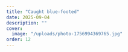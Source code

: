 ```yaml
---
title: "Caught blue-footed"
date: 2025-09-04
description: ""
cover:
  image: "/uploads/photo-1756994369765.jpg"
order: 12
---
```


